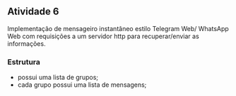 ## Atividade 6

Implementação de mensageiro instantâneo estilo  Telegram Web/
WhatsApp Web com requisições a um servidor http para recuperar/enviar as informações.

### Estrutura
- possui uma lista de grupos;
- cada grupo possui uma lista de mensagens;
